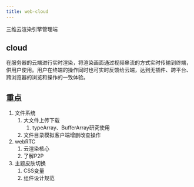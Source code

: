 ```yaml
---
title: web-cloud
---
```


三维云渲染引擎管理端

## cloud

在服务器的云端进行实时渲染，将渲染画面通过视频串流的方式实时传输到终端，供用户使用。用户在终端的操作同时也可实时反馈给云端，达到无插件、跨平台、跨浏览器的浏览和操作的一致体验。

## 重点

1. 文件系统
   1. 大文件上传下载
      1. typeArray、BufferArray研究使用
   2. 文件目录模拟客户端增删改查操作
2. webRTC
   1. 云渲染核心
   2. 了解P2P
3. 主题皮肤切换
   1. CSS变量
   2. 组件设计规范
